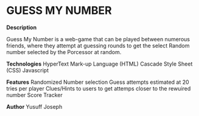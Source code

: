 # **GUESS MY NUMBER**


**Description**

Guess My Number is a web-game that can be played between numerous friends, where they attempt at guessing rounds to get the select Random number selected by the Porcessor at random.

**Technologies**
HyperText Mark-up Language (HTML)
Cascade Style Sheet (CSS)
Javascript


**Features**
Randomized Number selection
Guess attempts estimated at 20 tries per player
Clues/Hints to users to get attemps closer to the rewuired number 
Score Tracker 

**Author**
Yusuff Joseph
